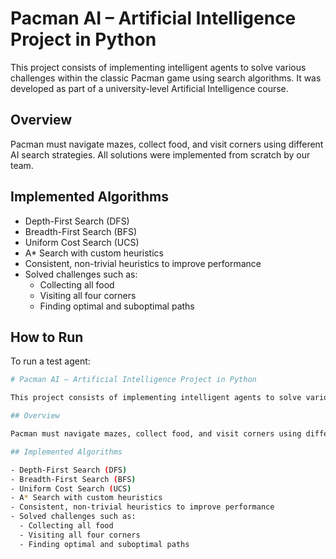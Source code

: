 # Pacman AI – Artificial Intelligence Project in Python

This project consists of implementing intelligent agents to solve various challenges within the classic Pacman game using search algorithms. It was developed as part of a university-level Artificial Intelligence course.

## Overview

Pacman must navigate mazes, collect food, and visit corners using different AI search strategies. All solutions were implemented from scratch by our team.

## Implemented Algorithms

- Depth-First Search (DFS)
- Breadth-First Search (BFS)
- Uniform Cost Search (UCS)
- A* Search with custom heuristics
- Consistent, non-trivial heuristics to improve performance
- Solved challenges such as:
  - Collecting all food
  - Visiting all four corners
  - Finding optimal and suboptimal paths

## How to Run

To run a test agent:

```bash
# Pacman AI – Artificial Intelligence Project in Python

This project consists of implementing intelligent agents to solve various challenges within the classic Pacman game using search algorithms. It was developed as part of a university-level Artificial Intelligence course.

## Overview

Pacman must navigate mazes, collect food, and visit corners using different AI search strategies. All solutions were implemented from scratch by our team.

## Implemented Algorithms

- Depth-First Search (DFS)
- Breadth-First Search (BFS)
- Uniform Cost Search (UCS)
- A* Search with custom heuristics
- Consistent, non-trivial heuristics to improve performance
- Solved challenges such as:
  - Collecting all food
  - Visiting all four corners
  - Finding optimal and suboptimal paths




